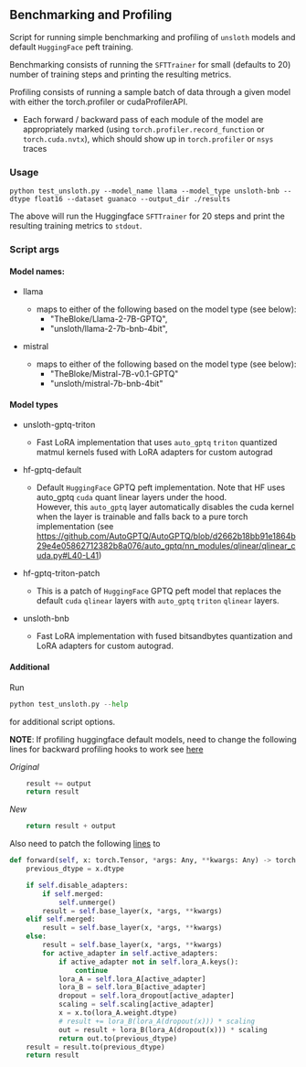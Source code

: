 ## Benchmarking and Profiling

Script for running simple benchmarking and profiling of `unsloth` models and default `HuggingFace` peft training.

Benchmarking consists of running the `SFTTrainer` for small (defaults to 20) number of training steps and printing the resulting metrics.

Profiling consists of running a sample batch of data through a given model with either the torch.profiler or cudaProfilerAPI.

- Each forward / backward pass of each module of the model are appropriately marked (using `torch.profiler.record_function` or `torch.cuda.nvtx`), which should show up in `torch.profiler` or `nsys` traces

### Usage

```
python test_unsloth.py --model_name llama --model_type unsloth-bnb --dtype float16 --dataset guanaco --output_dir ./results

```

The above will run the Huggingface `SFTTrainer` for 20 steps and print the resulting training metrics to `stdout`.

### Script args

#### Model names:

- llama

  - maps to either of the following based on the model type (see below):
    - "TheBloke/Llama-2-7B-GPTQ",
    - "unsloth/llama-2-7b-bnb-4bit",

- mistral
  - maps to either of the following based on the model type (see below):
    - "TheBloke/Mistral-7B-v0.1-GPTQ"
    - "unsloth/mistral-7b-bnb-4bit"

#### Model types

- unsloth-gptq-triton
  - Fast LoRA implementation that uses `auto_gptq` `triton` quantized matmul kernels fused with LoRA adapters for custom autograd
- hf-gptq-default
  - Default `HuggingFace` GPTQ peft implementation. Note that HF uses auto_gptq `cuda` quant linear layers under the hood.  
    However, this `auto_gptq` layer automatically disables the cuda kernel when the layer is trainable and falls back to a pure torch implementation (see https://github.com/AutoGPTQ/AutoGPTQ/blob/d2662b18bb91e1864b29e4e05862712382b8a076/auto_gptq/nn_modules/qlinear/qlinear_cuda.py#L40-L41)
- hf-gptq-triton-patch

  - This is a patch of `HuggingFace` GPTQ peft model that replaces the default `cuda` `qlinear` layers with `auto_gptq` `triton` `qlinear` layers.

- unsloth-bnb
  - Fast LoRA implementation with fused bitsandbytes quantization and LoRA adapters for custom autograd.

#### Additional

Run

```python
python test_unsloth.py --help
```

for additional script options.

**NOTE**: If profiling huggingface default models, need to change the following lines for backward profiling hooks to work
see [here](https://github.com/huggingface/peft/blob/bfc102c0c095dc9094cdd3523b729583bfad4688/src/peft/tuners/lora/gptq.py#L70)

_Original_

```python
    result += output
    return result
```

_New_

```python
    return result + output
```

Also need to patch the following [lines](https://github.com/huggingface/peft/blob/bfc102c0c095dc9094cdd3523b729583bfad4688/src/peft/tuners/lora/layer.py#L320) to

```python
def forward(self, x: torch.Tensor, *args: Any, **kwargs: Any) -> torch.Tensor:
    previous_dtype = x.dtype

    if self.disable_adapters:
        if self.merged:
            self.unmerge()
        result = self.base_layer(x, *args, **kwargs)
    elif self.merged:
        result = self.base_layer(x, *args, **kwargs)
    else:
        result = self.base_layer(x, *args, **kwargs)
        for active_adapter in self.active_adapters:
            if active_adapter not in self.lora_A.keys():
                continue
            lora_A = self.lora_A[active_adapter]
            lora_B = self.lora_B[active_adapter]
            dropout = self.lora_dropout[active_adapter]
            scaling = self.scaling[active_adapter]
            x = x.to(lora_A.weight.dtype)
            # result += lora_B(lora_A(dropout(x))) * scaling
            out = result + lora_B(lora_A(dropout(x))) * scaling
            return out.to(previous_dtype)
    result = result.to(previous_dtype)
    return result
```
